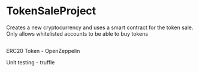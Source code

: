# TokenSaleProject
Creates a new cryptocurrency and uses a smart contract for the token sale. Only allows whitelisted accounts to be able to buy tokens
##
ERC20 Token - OpenZeppelin

Unit testing - truffle
